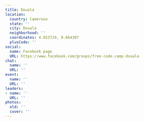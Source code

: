 ```yaml
---
title: Douala
location:
  country: Cameroon
  state: ''
  city: Douala
  neighborhood: ''
  coordinates: 4.053729, 9.664307
  plusCode: ''
social:
  name: Facebook page
  URL: https://www.facebook.com/groups/free.code.camp.douala
chat:
  name: ''
  URL: ''
event:
  name: ''
  URL: ''
leaders:
- name: ''
  URL: ''
photos:
  old: ''
  cover: ''
---
```

